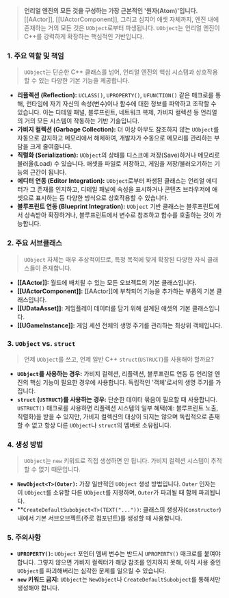 ---
---

> **언리얼 엔진의 모든 것을 구성하는 가장 근본적인 '원자(Atom)'입니다.** [[AActor]], [[UActorComponent]], 그리고 심지어 애셋 자체까지, 엔진 내에 존재하는 거의 모든 것은 `UObject`로부터 파생됩니다. `UObject`는 언리얼 엔진이 C++를 강력하게 확장하는 핵심적인 기반입니다.

### **1. 주요 역할 및 책임**
> `UObject`는 단순한 C++ 클래스를 넘어, 언리얼 엔진의 핵심 시스템과 상호작용할 수 있는 다양한 기본 기능을 제공합니다.
* **리플렉션 (Reflection):**
    `UCLASS()`, `UPROPERTY()`, `UFUNCTION()` 같은 매크로를 통해, 런타임에 자기 자신의 속성(변수)이나 함수에 대한 정보를 파악하고 조작할 수 있습니다. 이는 디테일 패널, 블루프린트, 네트워크 복제, 가비지 컬렉션 등 언리얼의 거의 모든 시스템이 작동하는 기반 기술입니다.
* **가비지 컬렉션 (Garbage Collection):**
    더 이상 아무도 참조하지 않는 `UObject`를 자동으로 감지하고 메모리에서 해제하여, 개발자가 수동으로 메모리를 관리하는 부담을 크게 줄여줍니다.
* **직렬화 (Serialization):**
    `UObject`의 상태를 디스크에 저장(Save)하거나 메모리로 불러올(Load) 수 있습니다. 애셋을 파일로 저장하고, 게임을 저장/불러오기하는 기능의 근간이 됩니다.
* **에디터 연동 (Editor Integration):**
    `UObject`로부터 파생된 클래스는 언리얼 에디터가 그 존재를 인지하고, 디테일 패널에 속성을 표시하거나 콘텐츠 브라우저에 애셋으로 표시하는 등 다양한 방식으로 상호작용할 수 있습니다.
* **블루프린트 연동 (Blueprint Integration):**
    `UObject` 기반 클래스는 블루프린트에서 상속받아 확장하거나, 블루프린트에서 변수로 참조하고 함수를 호출하는 것이 가능합니다.

### **2. 주요 서브클래스**
> `UObject` 자체는 매우 추상적이므로, 특정 목적에 맞게 확장된 다양한 자식 클래스들이 존재합니다.
* **[[AActor]]:** 월드에 배치될 수 있는 모든 오브젝트의 기본 클래스입니다.
* **[[UActorComponent]]:** [[AActor]]에 부착되어 기능을 추가하는 부품의 기본 클래스입니다.
* **[[UDataAsset]]:** 게임플레이 데이터를 담기 위해 설계된 애셋의 기본 클래스입니다.
* **[[UGameInstance]]:** 게임 세션 전체의 생명 주기를 관리하는 최상위 객체입니다.

### **3. `UObject` vs. `struct`**
> 언제 `UObject`를 쓰고, 언제 일반 C++ `struct`(`USTRUCT`)를 사용해야 할까요?
* **`UObject`를 사용하는 경우:**
    가비지 컬렉션, 리플렉션, 블루프린트 연동 등 언리얼 엔진의 핵심 기능이 필요한 경우에 사용합니다. 독립적인 '객체'로서의 생명 주기를 가집니다.
* **`struct` (`USTRUCT`)를 사용하는 경우:**
    단순한 데이터 묶음이 필요할 때 사용합니다. `USTRUCT()` 매크로를 사용하면 리플렉션 시스템의 일부 혜택(예: 블루프린트 노출, 직렬화)을 받을 수 있지만, 가비지 컬렉션의 대상이 되지는 않으며 독립적으로 존재할 수 없고 항상 다른 `UObject`나 `struct`의 멤버로 소유됩니다.

### **4. 생성 방법**
> `UObject`는 `new` 키워드로 직접 생성하면 안 됩니다. 가비지 컬렉션 시스템이 추적할 수 없기 때문입니다.
* **`NewObject<T>(Outer)`:**
    가장 일반적인 `UObject` 생성 방법입니다. `Outer` 인자는 이 `UObject`를 소유할 다른 `UObject`를 지정하며, `Outer`가 파괴될 때 함께 파괴됩니다.
* **`CreateDefaultSubobject<T>(TEXT("..."))`:
    클래스의 생성자(`Constructor`) 내에서 기본 서브오브젝트(주로 컴포넌트)를 생성할 때 사용합니다.

### **5. 주의사항**
* **`UPROPERTY()`:** `UObject` 포인터 멤버 변수는 반드시 `UPROPERTY()` 매크로를 붙여야 합니다. 그렇지 않으면 가비지 컬렉터가 해당 참조를 인지하지 못해, 아직 사용 중인 `UObject`를 파괴해버리는 심각한 문제를 일으킬 수 있습니다.
* **`new` 키워드 금지:** `UObject`는 `NewObject`나 `CreateDefaultSubobject`를 통해서만 생성해야 합니다.
